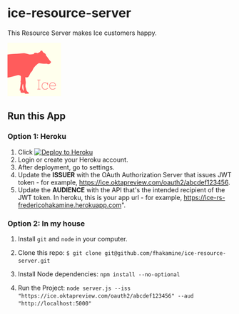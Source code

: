 # ice-resource-server

This Resource Server makes Ice customers happy.

![Ice Icon](img/IceIcon_120px.png)

## Run this App

### Option 1: Heroku

1. Click [![Deploy to Heroku](https://www.herokucdn.com/deploy/button.svg)](https://heroku.com/deploy)
2. Login or create your Heroku account.
3. After deployment, go to settings.
4. Update the **ISSUER** with the OAuth Authorization Server that issues JWT token - for example, https://ice.oktapreview.com/oauth2/abcdef123456.
4. Update the **AUDIENCE** with the API that's the intended recipient of the JWT token. In heroku, this is your app url - for example, https://ice-rs-fredericohakamine.herokuapp.com".

### Option 2: In my house

1. Install `git` and `node` in your computer.
2. Clone this repo:
    `$ git clone git@github.com/fhakamine/ice-resource-server.git`

3. Install Node dependencies:
    `npm install --no-optional`

4. Run the Project:
    `node server.js --iss "https://ice.oktapreview.com/oauth2/abcdef123456" --aud "http://localhost:5000"`
